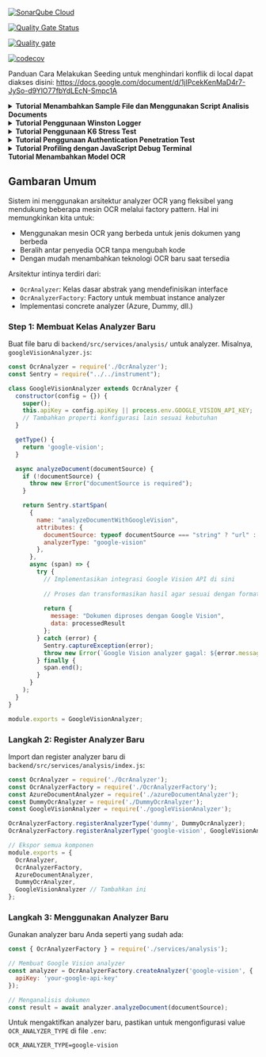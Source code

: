 [![SonarQube Cloud](https://sonarcloud.io/images/project_badges/sonarcloud-light.svg)](https://sonarcloud.io/summary/new_code?id=fineksi_fin-invoice-ocr-team6)

[![Quality Gate Status](https://sonarcloud.io/api/project_badges/measure?project=fineksi_fin-invoice-ocr-team6&metric=alert_status)](https://sonarcloud.io/summary/new_code?id=fineksi_fin-invoice-ocr-team6)

[![Quality gate](https://sonarcloud.io/api/project_badges/quality_gate?project=fineksi_fin-invoice-ocr-team6)](https://sonarcloud.io/summary/new_code?id=fineksi_fin-invoice-ocr-team6)

[![codecov](https://codecov.io/gh/fineksi/fin-invoice-ocr-team6/branch/PBI-1%2FSurya-dev/graph/badge.svg?token=8JYWZOWCML)](https://codecov.io/gh/fineksi/fin-invoice-ocr-team6)

Panduan Cara Melakukan Seeding untuk menghindari konflik di local dapat diakses disini:
https://docs.google.com/document/d/1jIPcekKenMaD4r7-JySo-d9YlO77fbYdLEcN-Smpc1A

<details>
  <summary><strong>Tutorial Menambahkan Sample File dan Menggunakan Script Analisis Documents</strong></summary>

## Tutorial: Menambahkan Sample File dan Menggunakan Script Analisis Documents

Tutorial ini menjelaskan cara menambahkan sample file baru (invoice/purchase order) dan cara menggunakan script untuk menganalisisnya.

### 1. Menambahkan Sample File Baru

**Untuk Invoice:**
1. Simpan file PDF invoice di folder `sample_file/invoice/`
2. Pastikan file memiliki nama yang unik dan deskriptif (misalnya `invoice_company_date.pdf`)

**Untuk Purchase Order:**
1. Simpan file PDF purchase order di folder `sample_file/purchase_order/`
2. Pastikan file memiliki nama yang unik dan deskriptif (misalnya `po_project_date.pdf`)

### 2. Menggunakan Script Analisis

Kami telah menyediakan script untuk menganalisis sample file purchase order. Script ini akan menggunakan Azure Document Intelligence untuk menganalisis dokumen dan menyimpan hasilnya dalam format JSON.

**Untuk Menganalisis Purchase Order:**

Dari direktori root proyek, jalankan:

```bash
# Menganalisis semua file purchase order
node backend/process-purchase-order-samples.js

# Menganalisis file tertentu
node backend/process-purchase-order-samples.js NamaFile.pdf
```

**Hasil Analisis:**
- Hasil analisis akan disimpan di folder `sample_file_result/purchase_order/`
- Setiap file hasil berupa JSON dengan nama yang sama dengan file aslinya
- JSON hasil berisi data mentah dari Azure dan data terstruktur hasil mapping

### 3. Struktur File Hasil

File JSON hasil analisis akan memiliki struktur berikut:

```json
{
  "metadata": {
    "filename": "Sample1_PO.pdf",
    "processedAt": "2025-04-19T10:15:30.123Z",
    "analysisType": "purchase_order"
  },
  "analysisResult": {
    // Hasil lengkap dari Azure Document Intelligence
  },
  "mappedData": {
    // Data yang sudah dipetakan ke struktur terstandarisasi
  }
}
```

### 4. Tips Penggunaan

- Gunakan file PDF yang jelas dan berkualitas baik untuk hasil analisis optimal
- Verifikasi hasil analisis untuk memastikan data dipetakan dengan benar
- Bandingkan hasil antara dokumen yang berbeda untuk memahami kemampuan analisis
- Gunakan hasil analisis untuk mengembangkan dan meningkatkan kemampuan mapping

</details>

<details>
  <summary><strong>Tutorial Penggunaan Winston Logger</strong></summary>

## Tutorial: Menggunakan Winston Logger

Tutorial singkat ini menjelaskan cara mengonfigurasi dan menggunakan Winston Logger secara singkat dalam proyek ini.
---

### 1. Instalasi

Pastikan package `winston` telah terinstal:

```bash
npm install winston
```

### 2. Konfigurasi Basic Logger
Buat file logger.js dan tambahkan kode berikut sesuai service yang diinginkan dan menentukan log akan disimpan dimana (untuk sekarang kodenya sudah dibuat):

```javascript
const winston = require('winston');
const { format } = winston;

const logger = winston.createLogger({
  level: 'info',
  format: format.combine(
    format.timestamp(),
    format.json(),
    format.errors({ stack: true })
  ),
  defaultMeta: { service: 'your-service-name' },
  transports: [
    new winston.transports.Console({
      format: format.combine(
        format.colorize(),
        format.simple()
      )
    }),
    new winston.transports.File({ 
      filename: 'logs/app-error.log', 
      level: 'error',
      maxsize: 5242880, // 5MB
      maxFiles: 5,
    }),
    new winston.transports.File({ 
      filename: 'logs/app.log',
      maxsize: 5242880, // 5MB
      maxFiles: 5,
    })
  ]
});

module.exports = logger;
```

### 3. Menggunakan Logger dalam Aplikasi
Di file JavaScript lainnya, import dan gunakan logger untuk mencatat aktivitas seperti contoh ini:

```javascript
const logger = require('./logger');

logger.info('Informasi log standar');
logger.error('Pesan error', new Error('Contoh error'));
```

### 4. Manfaat Singkat
- Transparansi: Mencatat tiap aktivitas untuk memudahkan debugging.
- Monitoring: Log dalam format JSON memudahkan integrasi dengan sistem monitoring.

Sekian tutorialnya. Happy coding guys!
</details>

<details>
  <summary><strong>Tutorial Penggunaan K6 Stress Test</strong></summary>

## Tutorial: Menjalankan K6 Stress Test

Tutorial ini menjelaskan bagaimana cara menggunakan K6 untuk melakukan stress testing pada API endpoints.

### 1. Instalasi K6

**MacOS (menggunakan Homebrew):**
```bash
brew install k6
```

**Windows (menggunakan Chocolatey):**
```bash
choco install k6
```

### 2. Menjalankan Stress Test Lokal

#### Untuk Upload Purchase Order:

1. Siapkan file sample untuk testing:
   ```bash
   # Di direktori root proyek
   cp sample_file/purchase_order/Sample1_Bike_PO.pdf backend/tests/stress/
   ```

2. Jalankan stress test untuk upload purchase order:
   ```bash
   cd backend/tests/stress
   k6 run -e API_BASE_URL=http://localhost:3000 -e LOAD_CLIENT_ID=your_client_id -e LOAD_CLIENT_SECRET=your_client_secret upload-po-stress-test.mjs
   ```

#### Mengubah Konfigurasi Test:

Anda dapat mengubah parameter stress test dengan mengedit bagian `options` dalam file .mjs:

```javascript
export const options = {
  stages: [
    { duration: '30s', target: 10},  // Mulai dengan 10 virtual users
    // Ubah stages lainnya sesuai kebutuhan
  ],
  thresholds: {
    error_rate: ['rate<0.6'],  // Maksimal 60% error rate
    latency_p95: ['p(95)<3000'], // 95% request dibawah 3000ms
  }
};
```

### 3. Menjalankan via GitHub Actions

Test juga dapat dijalankan melalui GitHub Actions:

1. Buka repositori GitHub
2. Pilih tab "Actions"
3. Klik workflow "PO Upload Stress Test" 
4. Klik tombol "Run workflow"
5. Setelah selesai, hasil test dapat dilihat di summary dan artifacts

### 4. Memahami Hasil Test

Hasil test K6 mencakup beberapa metrik utama:

- **http_req_duration**: Durasi request (rata-rata, min, max, p90, p95, dst.)
- **http_reqs**: Total jumlah request yang dikirim
- **iterations**: Jumlah eksekusi fungsi default
- **vus**: Jumlah virtual users yang dijalankan
- **error_rate**: Persentase request yang gagal

Contoh output:

```
data_received........: 2.5 MB 84 kB/s
data_sent............: 136 kB 4.5 kB/s
http_req_blocked.....: avg=1.58ms   min=1µs      med=12µs     max=75.27ms  p(90)=30µs     p(95)=1.45ms  
http_req_connecting..: avg=884.12µs min=0s       med=0s       max=40.08ms  p(90)=0s       p(95)=778.39µs
http_req_duration....: avg=506.34ms min=194.95ms med=434.93ms max=2.24s    p(90)=783.36ms p(95)=988.96ms
http_req_receiving...: avg=180.58µs min=46µs     med=146µs    max=2.71ms   p(90)=253.29µs p(95)=360.74µs
http_req_sending.....: avg=228.36µs min=44µs     med=114µs    max=16.48ms  p(90)=218.19µs p(95)=362.99µs
http_req_tls_handshaking: avg=0s      min=0s      med=0s       max=0s       p(90)=0s       p(95)=0s      
http_req_waiting.....: avg=505.93ms min=194.71ms med=434.66ms max=2.24s    p(90)=782.98ms p(95)=988.7ms 
http_reqs............: 300     10/s
iteration_duration...: avg=1.01s    min=695.04ms med=934.97ms max=2.74s    p(90)=1.28s    p(95)=1.48s   
iterations...........: 300     10/s
vus..................: 1       min=1   max=20
vus_max..............: 20      min=20  max=20
```

### 5. Tips Penggunaan

- Mulai dengan beban kecil dan tingkatkan bertahap untuk menemukan batas sistem
- Perhatikan error rate dan latency untuk menilai performa sistem
- Gunakan tag threshold untuk menentukan kriteria pass/fail test
- Selalu kosongkan database test atau gunakan data dummy untuk konsistensi hasil
- Jalankan test di environment terpisah dari produksi

### 6. Struktur Script K6

Script K6 umumnya memiliki beberapa bagian utama:
- Import dari modul k6
- Options untuk konfigurasi test
- Setup untuk persiapan test
- Default function yang dieksekusi oleh virtual users
- Teardown untuk cleanup setelah test

Contoh struktur dasar:
```javascript
import http from 'k6/http';
import { check, sleep } from 'k6';

export const options = { /* konfigurasi */ };

export function setup() { /* persiapan */ }

export default function() { /* kode test utama */ }

export function teardown() { /* cleanup */ }
```

</details>

<details>
  <summary><strong>Tutorial Penggunaan Authentication Penetration Test</strong></summary>

## Tutorial: Menjalankan Authentication Penetration Testing

Tutorial ini menjelaskan cara menggunakan script penetration testing untuk menguji keamanan mekanisme autentikasi API.

### 1. Prasyarat

Pastikan Anda telah menginstal dependensi Python yang diperlukan:

```bash
pip install requests colorama
```

### 2. Menjalankan Penetration Test

```bash
# Di direktori root proyek
python backend/tests/auth_pentest.py

# Atau dengan URL kustom (untuk testing di environment lain)
python backend/tests/auth_pentest.py -u https://api-dev.example.com
```

### 3. Parameter yang Tersedia

Script pengujian menerima beberapa parameter opsional:

```bash
# Melihat bantuan
python backend/tests/auth_pentest.py --help

# Parameter yang tersedia:
# -u, --url       : URL dasar API (default: http://localhost:3000)
# -v, --verbose   : Mengaktifkan output yang lebih detail
```

### 4. Jenis Pengujian yang Dilakukan

Script penetration testing menguji beberapa aspek keamanan autentikasi:

1. **Missing Credentials Test**: Menguji respons API ketika kredensial tidak lengkap atau kosong
2. **Credential Manipulation Test**: Menguji perlindungan terhadap SQL injection dan serangan manipulasi kredensial lainnya
3. **Credential Leakage Test**: Memastikan tidak ada kebocoran informasi kredensial dalam respons error

### 5. Memahami Hasil Pengujian

Hasil pengujian ditampilkan dalam format yang mudah dibaca dengan kode warna:

- **[PASS]** 🟢: Pengujian berhasil, sistem merespons dengan benar
- **[FAIL]** 🔴: Pengujian gagal, menunjukkan potensi kerentanan keamanan
- **[ERROR]** 🟡: Kesalahan selama pengujian, perlu diperiksa lebih lanjut

Di akhir pengujian, laporan ringkas akan ditampilkan dengan:
- Jumlah total tes yang dijalankan
- Jumlah tes yang berhasil/gagal
- Daftar kerentanan yang ditemukan (jika ada)
- Rekomendasi perbaikan keamanan

### 6. Best Practice Penggunaan

- Jalankan pengujian di lingkungan pengembangan, bukan di produksi
- Selalu dapatkan izin sebelum menjalankan pengujian keamanan
- Perbaiki segera kerentanan yang ditemukan
- Jalankan pengujian secara berkala sebagai bagian dari pipeline CI/CD
- Gunakan hasil pengujian untuk meningkatkan keamanan autentikasi secara berkelanjutan

### 7. Tips Pengembangan

Jika ingin menambah pengujian keamanan baru:

1. Tambahkan metode pengujian baru di kelas `AuthenticationPenTester`
2. Panggil metode tersebut dari metode `run_tests()`
3. Implementasikan logika pengujian yang sesuai
4. Pastikan untuk menangani kesalahan dengan blok try-except
5. Tambahkan rekomendasi yang sesuai di metode `print_report()`

</details>

<details>

  <summary><strong>Tutorial Profiling dengan JavaScript Debug Terminal</strong></summary>

## Tutorial: Profiling Aplikasi dengan JavaScript Debug Terminal

Tutorial ini menjelaskan langkah-langkah cara melakukan profiling pada aplikasi JavaScript menggunakan VS Code Debug Terminal untuk mengidentifikasi bottleneck performa.

### 1. Persiapan VS Code Debug

1. Buka project Node.js yang ingin diprofile di VS Code
2. Buka terminal di VS Code dengan menekan `Ctrl+`` (atau menu Terminal > New Terminal)
3. Ubah terminal biasa menjadi JavaScript Debug Terminal dengan:
   - Klik dropdown terminal (▾) di pojok kanan atas panel terminal
   - Pilih "JavaScript Debug Terminal"

### 2. Menambahkan Breakpoints

1. Buka file JavaScript yang ingin di-profile (misalnya `purchaseOrderService.js`)
2. Tambahkan breakpoint di titik awal fungsi yang ingin dianalisis:
   - Klik pada gutter (area sebelah kiri nomor baris) pada baris kode yang sesuai
   - Atau letakkan kursor pada baris kode dan tekan F9

3. **Tips**: Tambahkan breakpoint di awal dan akhir fungsi untuk mengukur durasi eksekusi fungsi tersebut.

### 3. Memulai Profiling

1. Di JavaScript Debug Terminal, jalankan aplikasi seperti biasa:
   ```bash
   # Misalnya menjalankan backend
   npm start
   ```

2. Lakukan aksi yang mengaktifkan kode target profiling (misalnya upload file atau hit endpoint API)

3. Ketika eksekusi mencapai breakpoint, VS Code akan menampilkan mode debug:
   - Klik tombol "Continue" atau tekan F5 untuk melanjutkan eksekusi
   - Klik tombol "Step Over" (F10) untuk menjalankan baris demi baris

### 4. Mengumpulkan Data Profiling

1. Saat aplikasi berhenti di breakpoint, buka panel Debug di sidebar (ikon bug/serangga)
2. Klik tab "Performance"
3. Klik tombol "Start Performance Profile" atau "Record Performance Profile" (ikon ⚫)
4. Lanjutkan atau selesaikan eksekusi kode yang ingin diprofile
5. Klik tombol "Stop" (ikon ⬛) untuk menghentikan profiling

### 5. Melihat dan Menganalisis Flame Graph

1. Setelah profiling selesai, VS Code akan membuka flame graph secara otomatis:

2. Memahami Flame Graph:
   - Sumbu X: Representasi distribusi waktu CPU
   - Sumbu Y: Stack panggilan fungsi (semakin tinggi = semakin dalam)
   - Lebar frame/blok: Proporsi waktu yang digunakan oleh fungsi tersebut
   - Warna: Jenis aktivitas

3. Cara menganalisis:
   - Fokus pada frame/blok yang paling lebar (mengkonsumsi waktu paling banyak)
   - Zoom in/out menggunakan wheel mouse atau gesture pinch
   - Hover pada frame untuk melihat detail fungsi dan waktu eksekusi

### 6. Tips Profiling Lanjutan

- **Heap Snapshot**: Untuk analisis memori, gunakan "Take heap snapshot" setelah breakpoint
- **Kontinyu vs. Selektif**: 
  - Profiling kontinyu: Rekam seluruh eksekusi program
  - Profiling selektif: Start/stop manual di sekitar kode yang mencurigakan
- **Profiling Endpoint API**: Tambahkan breakpoint di handler route untuk menganalisis performa endpoint

</details>

<summary><strong>Tutorial Menambahkan Model OCR</strong></summary>

## Gambaran Umum

Sistem ini menggunakan arsitektur analyzer OCR yang fleksibel yang mendukung beberapa mesin OCR melalui factory pattern. Hal ini memungkinkan kita untuk:

- Menggunakan mesin OCR yang berbeda untuk jenis dokumen yang berbeda
- Beralih antar penyedia OCR tanpa mengubah kode
- Dengan mudah menambahkan teknologi OCR baru saat tersedia

Arsitektur intinya terdiri dari:
- `OcrAnalyzer`: Kelas dasar abstrak yang mendefinisikan interface
- `OcrAnalyzerFactory`: Factory untuk membuat instance analyzer
- Implementasi concrete analyzer (Azure, Dummy, dll.)

### Step 1: Membuat Kelas Analyzer Baru

Buat file baru di `backend/src/services/analysis/` untuk analyzer. Misalnya, `googleVisionAnalyzer.js`:

```javascript
const OcrAnalyzer = require('./OcrAnalyzer');
const Sentry = require("../../instrument");

class GoogleVisionAnalyzer extends OcrAnalyzer {
  constructor(config = {}) {
    super();
    this.apiKey = config.apiKey || process.env.GOOGLE_VISION_API_KEY;
    // Tambahkan properti konfigurasi lain sesuai kebutuhan
  }

  getType() {
    return 'google-vision';
  }

  async analyzeDocument(documentSource) {
    if (!documentSource) {
      throw new Error("documentSource is required");
    }

    return Sentry.startSpan(
      {
        name: "analyzeDocumentWithGoogleVision",
        attributes: {
          documentSource: typeof documentSource === "string" ? "url" : "buffer",
          analyzerType: "google-vision"
        },
      },
      async (span) => {
        try {
          // Implementasikan integrasi Google Vision API di sini
          
          // Proses dan transformasikan hasil agar sesuai dengan format yang diharapkan
          
          return {
            message: "Dokumen diproses dengan Google Vision",
            data: processedResult
          };
        } catch (error) {
          Sentry.captureException(error);
          throw new Error(`Google Vision analyzer gagal: ${error.message}`);
        } finally {
          span.end();
        }
      }
    );
  }
}

module.exports = GoogleVisionAnalyzer;
```

### Langkah 2: Register Analyzer Baru

Import dan register analyzer baru di `backend/src/services/analysis/index.js`:

```javascript
const OcrAnalyzer = require('./OcrAnalyzer');
const OcrAnalyzerFactory = require('./OcrAnalyzerFactory');
const AzureDocumentAnalyzer = require('./azureDocumentAnalyzer');
const DummyOcrAnalyzer = require('./DummyOcrAnalyzer');
const GoogleVisionAnalyzer = require('./googleVisionAnalyzer');

OcrAnalyzerFactory.registerAnalyzerType('dummy', DummyOcrAnalyzer);
OcrAnalyzerFactory.registerAnalyzerType('google-vision', GoogleVisionAnalyzer); // Tambahkan ini

// Ekspor semua komponen
module.exports = {
  OcrAnalyzer,
  OcrAnalyzerFactory,
  AzureDocumentAnalyzer,
  DummyOcrAnalyzer,
  GoogleVisionAnalyzer // Tambahkan ini
};
```

### Langkah 3: Menggunakan Analyzer Baru

Gunakan analyzer baru Anda seperti yang sudah ada:

```javascript
const { OcrAnalyzerFactory } = require('./services/analysis');

// Membuat Google Vision analyzer
const analyzer = OcrAnalyzerFactory.createAnalyzer('google-vision', {
  apiKey: 'your-google-api-key'
});

// Menganalisis dokumen
const result = await analyzer.analyzeDocument(documentSource);
```

Untuk mengaktifkan analyzer baru, pastikan untuk mengonfigurasi value `OCR_ANALYZER_TYPE` di file `.env`:

```env
OCR_ANALYZER_TYPE=google-vision
```
